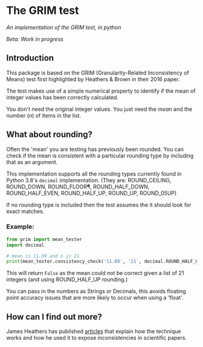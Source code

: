 # The GRIM test 
_An implementation of the GRIM test, in python_

*Beta: Work in progress*

## Introduction
This package is based on the GRIM (Granularity-Related Inconsistency of Means) test first highlighted by Heathers & Brown in their 2016 paper.

The test makes use of a simple numerical property to identify if the mean of integer values has been correctly calculated.

You don't need the original integer values. You just need the _mean_ and the number (_n_) of items in the list.
## What about rounding?

Often the 'mean' you are testing has previously been rounded. You can check if the mean is consistent with a particular rounding type by including that as an argument.

This implementation supports all the rounding types currently found in Python 3.8's `decimal` implementation.
(They are: ROUND_CEILING, ROUND_DOWN, ROUND_FLOOR¶, ROUND_HALF_DOWN, ROUND_HALF_EVEN, ROUND_HALF_UP, ROUND_UP, ROUND_05UP)

If no rounding type is included then the test assumes the it should look for exact matches.

### Example:
```python
from grim import mean_tester
import decimal

# mean is 11.09 and n is 21
print(mean_tester.consistency_check('11.09', '21', decimal.ROUND_HALF_UP))
```
This will return `False` as the mean could not be correct given a list of 21 integers (and using ROUND_HALF_UP rounding.)

You can pass in the numbers as Strings or Decimals, this avoids floating point accuracy issues that are more likely to occur when using a 'float'.

## How can I find out more?
James Heathers has published [articles](https://medium.com/@jamesheathers/the-grim-test-a-method-for-evaluating-published-research-9a4e5f05e870) that explain how the technique works and how he used it to expose inconsistencies in scientific papers.

